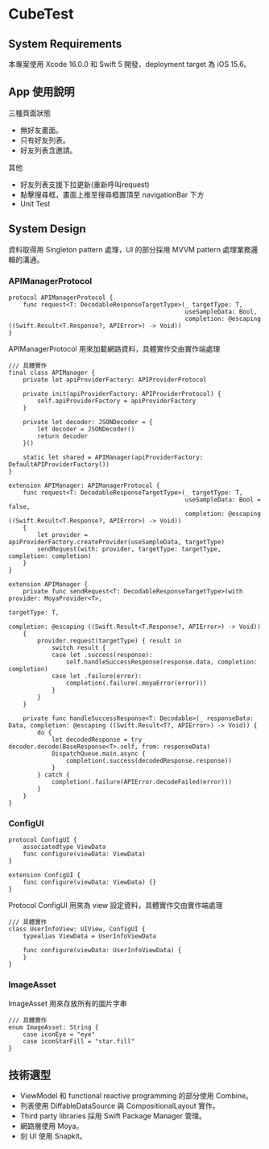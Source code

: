 # CubeTest
## System Requirements
本專案使用 Xcode 16.0.0 和 Swift 5 開發，deployment target 為 iOS 15.6。

## App 使用說明
三種頁面狀態 
- 無好友畫⾯。   
- 只有好友列表。   
- 好友列表含邀請。   
    
其他  
- 好友列表⽀援下拉更新(重新呼叫request)
- 點擊搜尋框，畫⾯上推至搜尋框置頂至 navigationBar 下⽅
- Unit Test

## System Design
資料取得用 Singleton pattern 處理，UI 的部分採用 MVVM pattern 處理業務邏輯的溝通。

### APIManagerProtocol
```
protocol APIManagerProtocol {
    func request<T: DecodableResponseTargetType>(_ targetType: T,
                                                 useSampleData: Bool,
                                                 completion: @escaping ((Swift.Result<T.Response?, APIError>) -> Void))
}
```
APIManagerProtocol 用來加載網路資料，具體實作交由實作端處理

```
/// 具體實作
final class APIManager {
    private let apiProviderFactory: APIProviderProtocol

    private init(apiProviderFactory: APIProviderProtocol) {
        self.apiProviderFactory = apiProviderFactory
    }

    private let decoder: JSONDecoder = {
        let decoder = JSONDecoder()
        return decoder
    }()

    static let shared = APIManager(apiProviderFactory: DefaultAPIProviderFactory())
}

extension APIManager: APIManagerProtocol {
    func request<T: DecodableResponseTargetType>(_ targetType: T,
                                                 useSampleData: Bool = false,
                                                 completion: @escaping ((Swift.Result<T.Response?, APIError>) -> Void))
    {
        let provider = apiProviderFactory.createProvider(useSampleData, targetType)
        sendRequest(with: provider, targetType: targetType, completion: completion)
    }
}

extension APIManager {
    private func sendRequest<T: DecodableResponseTargetType>(with provider: MoyaProvider<T>,
                                                             targetType: T,
                                                             completion: @escaping ((Swift.Result<T.Response?, APIError>) -> Void))
    {
        provider.request(targetType) { result in
            switch result {
            case let .success(response):
                self.handleSuccessResponse(response.data, completion: completion)
            case let .failure(error):
                completion(.failure(.moyaError(error)))
            }
        }
    }

    private func handleSuccessResponse<T: Decodable>(_ responseData: Data, completion: @escaping ((Swift.Result<T?, APIError>) -> Void)) {
        do {
            let decodedResponse = try decoder.decode(BaseResponse<T>.self, from: responseData)
            DispatchQueue.main.async {
                completion(.success(decodedResponse.response))
            }
        } catch {
            completion(.failure(APIError.decodeFailed(error)))
        }
    }
}
```
### ConfigUI
```
protocol ConfigUI {
    associatedtype ViewData
    func configure(viewData: ViewData)
}

extension ConfigUI {
    func configure(viewData: ViewData) {}
}
```
Protocol ConfigUI 用來為 view 設定資料，具體實作交由實作端處理
```
/// 具體實作
class UserInfoView: UIView, ConfigUI {
    typealias ViewData = UserInfoViewData

    func configure(viewData: UserInfoViewData) {
    }
}
```
### ImageAsset
ImageAsset 用來存放所有的圖片字串
```
/// 具體實作
enum ImageAsset: String {
    case iconEye = "eye"
    case iconStarFill = "star.fill"
}
```
## 技術選型
- ViewModel 和 functional reactive programming 的部分使用 Combine。  
- 列表使用 DiffableDataSource 與 CompositionalLayout 實作。  
- Third party libraries 採用 Swift Package Manager 管理。  
- 網路層使用 Moya。  
- 刻 UI 使用 Snapkit。  

